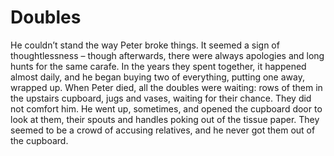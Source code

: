 Doubles=======



He couldn’t stand the way Peter broke things. It seemed a sign of thoughtlessness – though afterwards, there were always apologies and long hunts for the same carafe. In the years they spent together, it happened almost daily, and he began buying two of everything, putting one away, wrapped up. When Peter died, all the doubles were waiting: rows of them in the upstairs cupboard, jugs and vases, waiting for their chance. They did not comfort him. He went up, sometimes, and opened the cupboard door to look at them, their spouts and handles poking out of the tissue paper. They seemed to be a crowd of accusing relatives, and he never got them out of the cupboard.